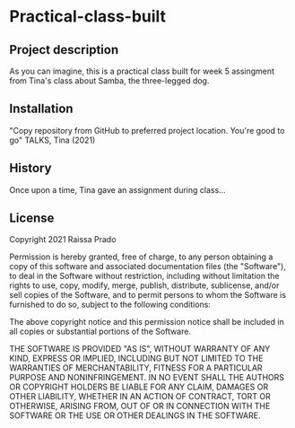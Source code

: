 # Practical-class-built

## Project description
As you can imagine, this is a practical class built for week 5 assingment from Tina's class about Samba, the three-legged dog. 

## Installation
"Copy repository from GitHub to preferred project location. You're good to go" TALKS, Tina (2021)

## History
Once upon a time, Tina gave an assignment during class...

## License
Copyright 2021 Raissa Prado

Permission is hereby granted, free of charge, to any person obtaining a copy of this software and associated documentation files (the "Software"), to deal in the Software without restriction, including without limitation the rights to use, copy, modify, merge, publish, distribute, sublicense, and/or sell copies of the Software, and to permit persons to whom the Software is furnished to do so, subject to the following conditions:

The above copyright notice and this permission notice shall be included in all copies or substantial portions of the Software.

THE SOFTWARE IS PROVIDED "AS IS", WITHOUT WARRANTY OF ANY KIND, EXPRESS OR IMPLIED, INCLUDING BUT NOT LIMITED TO THE WARRANTIES OF MERCHANTABILITY, FITNESS FOR A PARTICULAR PURPOSE AND NONINFRINGEMENT. IN NO EVENT SHALL THE AUTHORS OR COPYRIGHT HOLDERS BE LIABLE FOR ANY CLAIM, DAMAGES OR OTHER LIABILITY, WHETHER IN AN ACTION OF CONTRACT, TORT OR OTHERWISE, ARISING FROM, OUT OF OR IN CONNECTION WITH THE SOFTWARE OR THE USE OR OTHER DEALINGS IN THE SOFTWARE.


